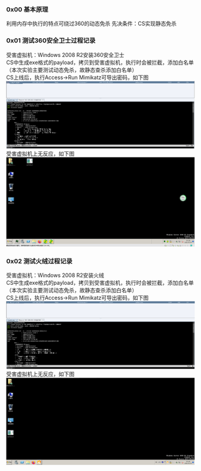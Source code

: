 ### 0x00 基本原理
利用内存中执行的特点可绕过360的动态免杀 
先决条件：CS实现静态免杀

### 0x01 测试360安全卫士过程记录
受害虚拟机：Windows 2008 R2安装360安全卫士  
CS中生成exe格式的payload，拷贝到受害虚拟机，执行时会被拦截，添加白名单（本次实验主要测试动态免杀，故静态查杀添加白名单）  
CS上线后，执行Access->Run Mimikatz可导出密码，如下图  
![image](./pic/0.png)  
受害虚拟机上无反应，如下图  
![image](./pic/1.png)

### 0x02 测试火绒过程记录
受害虚拟机：Windows 2008 R2安装火绒  
CS中生成exe格式的payload，拷贝到受害虚拟机，执行时会被拦截，添加白名单（本次实验主要测试动态免杀，故静态查杀添加白名单）  
CS上线后，执行Access->Run Mimikatz可导出密码，如下图  
![image](./pic/2.png)  
受害虚拟机上无反应，如下图  
![image](./pic/3.png)
